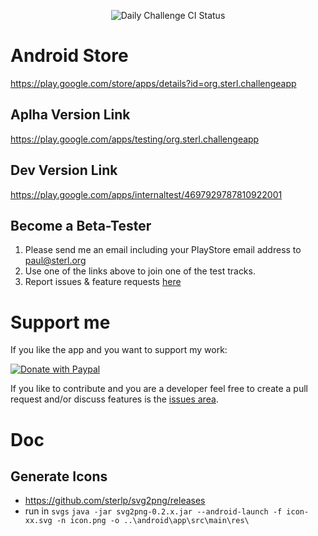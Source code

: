 <p align="center">
    <img alt="Daily Challenge CI Status" src="https://github.com/sterlp/daily-challenge/workflows/Flutter%20CI/badge.svg">
</p>

# Android Store

https://play.google.com/store/apps/details?id=org.sterl.challengeapp

## Aplha Version Link

https://play.google.com/apps/testing/org.sterl.challengeapp

## Dev Version Link

https://play.google.com/apps/internaltest/4697929787810922001

## Become a Beta-Tester

1. Please send me an email including your PlayStore email address to paul@sterl.org
2. Use one of the links above to join one of the test tracks.
3. Report issues & feature requests [here](https://github.com/sterlp/daily-challenge/issues)

# Support me

If you like the app and you want to support my work:

[![Donate with Paypal](https://www.paypalobjects.com/en_US/DK/i/btn/btn_donateCC_LG.gif)](https://www.paypal.com/cgi-bin/webscr?cmd=_s-xclick&hosted_button_id=RRA2HNFB9264C&source=url)

If you like to contribute and you are a developer feel free to create a pull request and/or discuss features is the [issues area](https://github.com/sterlp/daily-challenge/issues).


# Doc

## Generate Icons

- https://github.com/sterlp/svg2png/releases
- run in `svgs` `java -jar svg2png-0.2.x.jar --android-launch -f icon-xx.svg -n icon.png -o ..\android\app\src\main\res\`
